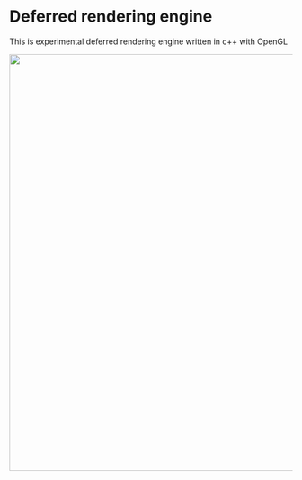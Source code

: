 # Deferred rendering engine

This is experimental deferred rendering engine written in c++ with OpenGL

<p align="center">
  <img width="1280" height="742" src="https://upx.cz/2lB"/>
</p>
